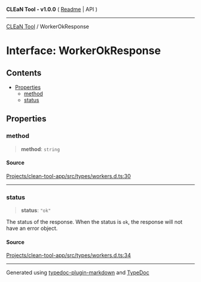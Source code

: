 **CLEaN Tool - v1.0.0** ( [Readme](../README.md) \| API )

***

[CLEaN Tool](../exports.md) / WorkerOkResponse

# Interface: WorkerOkResponse

## Contents

- [Properties](WorkerOkResponse.md#properties)
  - [method](WorkerOkResponse.md#method)
  - [status](WorkerOkResponse.md#status)

## Properties

### method

> **method**: `string`

#### Source

[Projects/clean-tool-app/src/types/workers.d.ts:30](https://github.com/yuckyh/clean-tool-app/)

***

### status

> **status**: `"ok"`

The status of the response. When the status is `ok`, the response will not have an error object.

#### Source

[Projects/clean-tool-app/src/types/workers.d.ts:34](https://github.com/yuckyh/clean-tool-app/)

***

Generated using [typedoc-plugin-markdown](https://www.npmjs.com/package/typedoc-plugin-markdown) and [TypeDoc](https://typedoc.org/)
